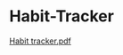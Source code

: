 # Habit-Tracker
[Habit tracker.pdf](https://github.com/gasperpb/habit-tracker/files/6737152/Habit.tracker.pdf)


